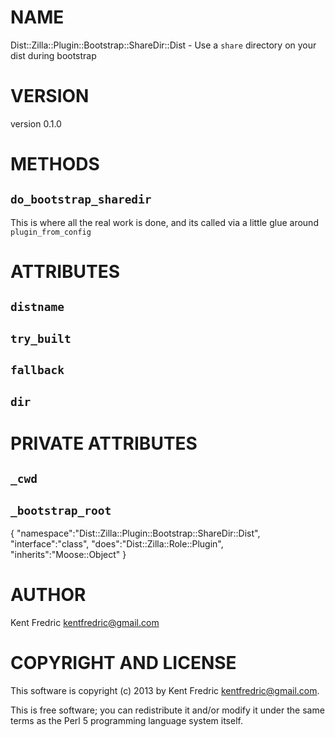 # NAME

Dist::Zilla::Plugin::Bootstrap::ShareDir::Dist - Use a `share` directory on your dist during bootstrap

# VERSION

version 0.1.0

# METHODS

## `do_bootstrap_sharedir`

This is where all the real work is done, and its called via a little glue around `plugin_from_config`

# ATTRIBUTES

## `distname`

## `try_built`

## `fallback`

## `dir`

# PRIVATE ATTRIBUTES

## `_cwd`

## `_bootstrap_root`

{
    "namespace":"Dist::Zilla::Plugin::Bootstrap::ShareDir::Dist",
    "interface":"class",
    "does":"Dist::Zilla::Role::Plugin",
    "inherits":"Moose::Object"
}



# AUTHOR

Kent Fredric <kentfredric@gmail.com>

# COPYRIGHT AND LICENSE

This software is copyright (c) 2013 by Kent Fredric <kentfredric@gmail.com>.

This is free software; you can redistribute it and/or modify it under
the same terms as the Perl 5 programming language system itself.

